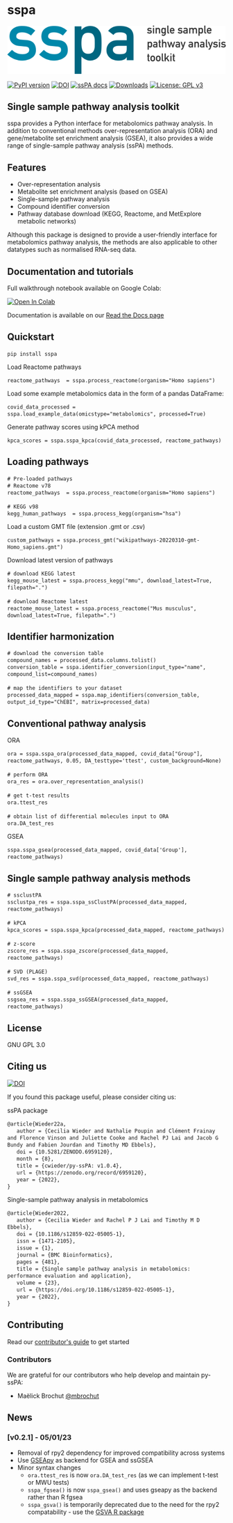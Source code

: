 # sspa
![sspa_logo](sspa_logo.png)

[![PyPI version](https://badge.fury.io/py/sspa.svg)](https://badge.fury.io/py/sspa)
[![DOI](https://zenodo.org/badge/442446643.svg)](https://zenodo.org/badge/latestdoi/442446643)
[![ssPA docs](https://github.com/cwieder/py-sspa/actions/workflows/sspa-docs.yml/badge.svg)](https://cwieder.github.io/py-ssPA/)
[![Downloads](https://pepy.tech/badge/sspa)](https://pepy.tech/project/sspa)
[![License: GPL v3](https://img.shields.io/badge/License-GPLv3-blue.svg)](https://www.gnu.org/licenses/gpl-3.0)

## Single sample pathway analysis toolkit
sspa provides a Python interface for metabolomics pathway analysis. In addition to conventional methods over-representation analysis (ORA) and gene/metabolite set enrichment analysis (GSEA), it also provides a wide range of single-sample pathway analysis (ssPA) methods. 

## Features
- Over-representation analysis
- Metabolite set enrichment analysis (based on GSEA)
- Single-sample pathway analysis
- Compound identifier conversion
- Pathway database download (KEGG, Reactome, and MetExplore metabolic networks)

Although this package is designed to provide a user-friendly interface for metabolomics pathway analysis, the methods are also applicable to other datatypes such as normalised RNA-seq data. 

## Documentation and tutorials
Full walkthrough notebook available on Google Colab:

[![Open In Colab](https://colab.research.google.com/assets/colab-badge.svg)](https://colab.research.google.com/drive/1ehkbfThZ_6V-Lx-ya3Xe6DKAC77ZFL2I?usp=sharing)

Documentation is available on our [Read the Docs page](https://cwieder.github.io/py-ssPA/)

## Quickstart
```
pip install sspa
```
Load Reactome pathways
```
reactome_pathways  = sspa.process_reactome(organism="Homo sapiens")
```

Load some example metabolomics data in the form of a pandas DataFrame:

```
covid_data_processed = sspa.load_example_data(omicstype="metabolomics", processed=True)
```

Generate pathway scores using kPCA method

```
kpca_scores = sspa.sspa_kpca(covid_data_processed, reactome_pathways)
```

## Loading pathways 
```
# Pre-loaded pathways
# Reactome v78
reactome_pathways  = sspa.process_reactome(organism="Homo sapiens")

# KEGG v98
kegg_human_pathways  = sspa.process_kegg(organism="hsa")
```

Load a custom GMT file (extension .gmt or .csv)
```
custom_pathways = sspa.process_gmt("wikipathways-20220310-gmt-Homo_sapiens.gmt")
```

Download latest version of pathways
```
# download KEGG latest
kegg_mouse_latest = sspa.process_kegg("mmu", download_latest=True, filepath=".")

# download Reactome latest
reactome_mouse_latest = sspa.process_reactome("Mus musculus", download_latest=True, filepath=".")
```

## Identifier harmonization 
```
# download the conversion table
compound_names = processed_data.columns.tolist()
conversion_table = sspa.identifier_conversion(input_type="name", compound_list=compound_names)

# map the identifiers to your dataset
processed_data_mapped = sspa.map_identifiers(conversion_table, output_id_type="ChEBI", matrix=processed_data)
```

## Conventional pathway analysis
ORA
```
ora = sspa.sspa_ora(processed_data_mapped, covid_data["Group"], reactome_pathways, 0.05, DA_testtype='ttest', custom_background=None)

# perform ORA 
ora_res = ora.over_representation_analysis()

# get t-test results
ora.ttest_res

# obtain list of differential molecules input to ORA
ora.DA_test_res
```

GSEA
```
sspa.sspa_gsea(processed_data_mapped, covid_data['Group'], reactome_pathways)
```

## Single sample pathway analysis methods
```
# ssclustPA
ssclustpa_res = sspa.sspa_ssClustPA(processed_data_mapped, reactome_pathways)

# kPCA
kpca_scores = sspa.sspa_kpca(processed_data_mapped, reactome_pathways)

# z-score
zscore_res = sspa.sspa_zscore(processed_data_mapped, reactome_pathways)

# SVD (PLAGE)
svd_res = sspa.sspa_svd(processed_data_mapped, reactome_pathways)

# ssGSEA
ssgsea_res = sspa.sspa_ssGSEA(processed_data_mapped, reactome_pathways)
```


## License
GNU GPL 3.0

## Citing us
[![DOI](https://zenodo.org/badge/442446643.svg)](https://zenodo.org/badge/latestdoi/442446643)

If you found this package useful, please consider citing us:

ssPA package
```
@article{Wieder22a,
   author = {Cecilia Wieder and Nathalie Poupin and Clément Frainay and Florence Vinson and Juliette Cooke and Rachel PJ Lai and Jacob G Bundy and Fabien Jourdan and Timothy MD Ebbels},
   doi = {10.5281/ZENODO.6959120},
   month = {8},
   title = {cwieder/py-ssPA: v1.0.4},
   url = {https://zenodo.org/record/6959120},
   year = {2022},
}
```


Single-sample pathway analysis in metabolomics
```
@article{Wieder2022,
   author = {Cecilia Wieder and Rachel P J Lai and Timothy M D Ebbels},
   doi = {10.1186/s12859-022-05005-1},
   issn = {1471-2105},
   issue = {1},
   journal = {BMC Bioinformatics},
   pages = {481},
   title = {Single sample pathway analysis in metabolomics: performance evaluation and application},
   volume = {23},
   url = {https://doi.org/10.1186/s12859-022-05005-1},
   year = {2022},
}

```

## Contributing
Read our [contributor's guide](https://github.com/cwieder/py-ssPA/blob/main/CONTRIBUTING.md) to get started

### Contributors
We are grateful for our contributors who help develop and maintain py-ssPA:
- Maëlick Brochut [@mbrochut](https://github.com/mbrochut)

## News 

### [v0.2.1] - 05/01/23
- Removal of rpy2 dependency for improved compatibility across systems
- Use [GSEApy](https://github.com/zqfang/GSEApy) as backend for GSEA and ssGSEA 
- Minor syntax changes
   - `ora.ttest_res` is now `ora.DA_test_res` (as we can implement t-test or MWU tests)
   - `sspa_fgsea()` is now `sspa_gsea()` and uses gseapy as the backend rather than R fgsea
   - `sspa_gsva()` is temporarily deprecated due to the need for the rpy2 compatability - use the [GSVA R package](https://bioconductor.org/packages/release/bioc/html/GSVA.html)
<!-- - Allow download of gene/protein pathways from KEGG and Reactome -->